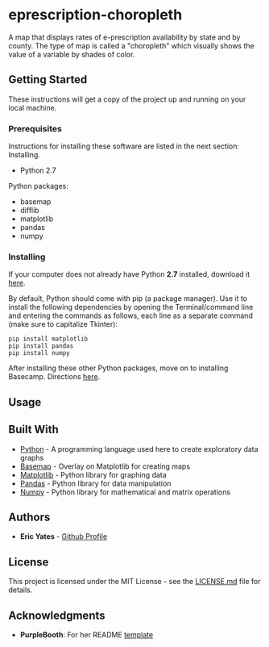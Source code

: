 # eprescription-choropleth

A map that displays rates of e-prescription availability by state and by county. The type of map is called a "choropleth" which visually shows the value of a variable by shades of color.


## Getting Started

These instructions will get a copy of the project up and running on your local machine.


### Prerequisites

Instructions for installing these software are listed in the next section: Installing. 

* Python 2.7

Python packages:

* basemap
* difflib
* matplotlib
* pandas
* numpy


### Installing

If your computer does not already have Python **2.7** installed, download it [here](https://www.python.org/downloads/).

By default, Python should come with pip (a package manager). Use it to install the following dependencies by opening the Terminal/command line and entering the commands as follows, each line as a separate command (make sure to capitalize Tkinter):

```
pip install matplotlib
pip install pandas
pip install numpy
```

After installing these other Python packages, move on to installing Basecamp. Directions [here](https://github.com/matplotlib/basemap).

## Usage



## Built With

* [Python](https://www.python.org/about/) - A programming language used here to create exploratory data graphs
* [Basemap](https://matplotlib.org/basemap/users/intro.html) - Overlay on Matplotlib for creating maps
* [Matplotlib](https://matplotlib.org/) - Python library for graphing data 
* [Pandas](https://pandas.pydata.org/pandas-docs/stable/) - Python library for data manipulation
* [Numpy](http://www.numpy.org/) - Python library for mathematical and matrix operations 


## Authors

* **Eric Yates** - [Github Profile](https://github.com/eric-yates)


## License

This project is licensed under the MIT License - see the [LICENSE.md](/LICENSE.md) file for details.


## Acknowledgments

* **PurpleBooth**: For her README [template](https://gist.github.com/PurpleBooth/109311bb0361f32d87a2)
